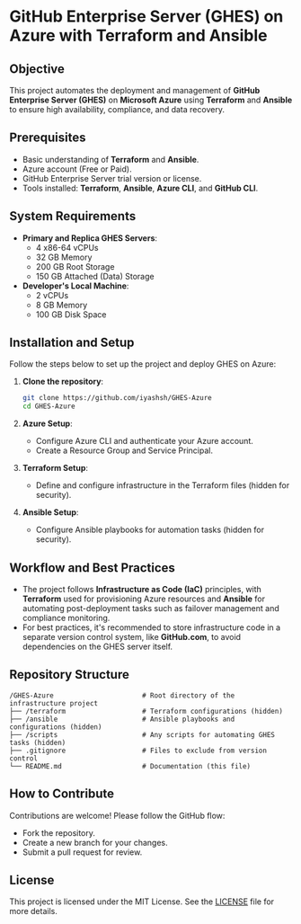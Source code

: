 # GitHub Enterprise Server (GHES) on Azure with Terraform and Ansible

## Objective
This project automates the deployment and management of **GitHub Enterprise Server (GHES)** on **Microsoft Azure** using **Terraform** and **Ansible** to ensure high availability, compliance, and data recovery.

## Prerequisites
- Basic understanding of **Terraform** and **Ansible**.
- Azure account (Free or Paid).
- GitHub Enterprise Server trial version or license.
- Tools installed: **Terraform**, **Ansible**, **Azure CLI**, and **GitHub CLI**.

## System Requirements
- **Primary and Replica GHES Servers**:
  - 4 x86-64 vCPUs
  - 32 GB Memory
  - 200 GB Root Storage
  - 150 GB Attached (Data) Storage
- **Developer's Local Machine**:
  - 2 vCPUs
  - 8 GB Memory
  - 100 GB Disk Space

## Installation and Setup
Follow the steps below to set up the project and deploy GHES on Azure:

1. **Clone the repository**:
    ```bash
    git clone https://github.com/iyashsh/GHES-Azure
    cd GHES-Azure
    ```

2. **Azure Setup**:
    - Configure Azure CLI and authenticate your Azure account.
    - Create a Resource Group and Service Principal.

3. **Terraform Setup**:
    - Define and configure infrastructure in the Terraform files (hidden for security).

4. **Ansible Setup**:
    - Configure Ansible playbooks for automation tasks (hidden for security).


## Workflow and Best Practices
- The project follows **Infrastructure as Code (IaC)** principles, with **Terraform** used for provisioning Azure resources and **Ansible** for automating post-deployment tasks such as failover management and compliance monitoring.
- For best practices, it's recommended to store infrastructure code in a separate version control system, like **GitHub.com**, to avoid dependencies on the GHES server itself.

## Repository Structure
```plaintext
/GHES-Azure                      # Root directory of the infrastructure project
├── /terraform                   # Terraform configurations (hidden)
├── /ansible                     # Ansible playbooks and configurations (hidden)
├── /scripts                     # Any scripts for automating GHES tasks (hidden)
├── .gitignore                   # Files to exclude from version control
└── README.md                    # Documentation (this file)
```

## How to Contribute
Contributions are welcome! Please follow the GitHub flow:
- Fork the repository.
- Create a new branch for your changes.
- Submit a pull request for review.

## License
This project is licensed under the MIT License. See the [LICENSE](LICENSE) file for more details.
